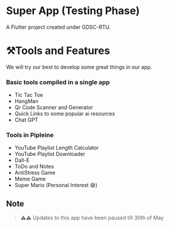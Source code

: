 # Super App (Testing Phase)

A Flutter project created under GDSC-RTU.

#  ⚒️Tools and Features
We will try our best to develop some great things in our app.

<h3> Basic tools compiled in a single app </h3>

- Tic Tac Toe
- HangMan
- Qr Code Scanner and Generator
- Quick Links to some popular ai resources
- Chat GPT


<h3> Tools in Pipleine </h3>

 - YouTube Playlist Length Calculator
 - YouTube Playlist Downloader
 - Dall-E
 - ToDo and Notes 
 - AntiStress Game
 - Meme Game
 - Super Mario (Personal Interest 😅)
 
 ## Note 
 > ⚠️⚠️ Updates to this app have been paused till 30th of May 

